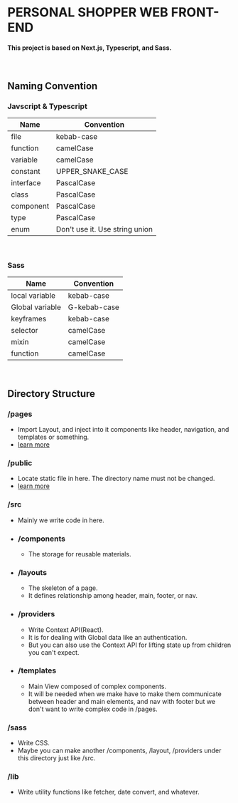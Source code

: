 # __PERSONAL SHOPPER__ WEB FRONT-END
#### This project is based on Next.js, Typescript, and Sass.

<br>

## Naming Convention
### Javscript & Typescript
|Name|Convention|
|---|---|
|file|kebab-case|
|function|camelCase|
|variable|camelCase|
|constant|UPPER_SNAKE_CASE|
|interface|PascalCase|
|class|PascalCase|
|component|PascalCase|
|type|PascalCase|
|enum|Don't use it. Use string union|

<br>

### Sass

|Name|Convention|
|---|---|
|local variable|kebab-case|
|Global variable|G-kebab-case|
|keyframes|kebab-case|
|selector|camelCase|
|mixin|camelCase|
|function|camelCase|

<br>

## Directory Structure
### /pages
+ Import Layout, and inject into it components like header, navigation, and templates or something.
+ [learn more](https://nextjs.org/docs/basic-features/pages)
### /public
+ Locate static file in here. The directory name must not be changed.
+ [learn more](https://nextjs.org/docs/basic-features/static-file-serving)
### /src
+ Mainly we write code in here.
+ ### /components
    + The storage for reusable materials.
+ ### /layouts
    + The skeleton of a page. 
    + It defines relationship among header, main, footer, or nav.
+ ### /providers
    + Write Context API(React).
    + It is for dealing with Global data like an authentication.
    + But you can also use the Context API for lifting state up from children you can't expect.
+ ### /templates
    + Main View composed of complex components.
    + It will be needed when we make have to make them communicate between header and main elements, and nav with footer but we don't want to write complex code in /pages.
### /sass
+ Write CSS.
+ Maybe you can make another /components, /layout, /providers under this directory just like /src.
### /lib
+ Write utility functions like fetcher, date convert, and whatever.
